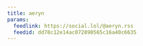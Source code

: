```yaml
---
title: aeryn
params:
  feedlink: https://social.lol/@aeryn.rss
  feedid: dd78c12e14ac072890565c16a40c6635
---
```

